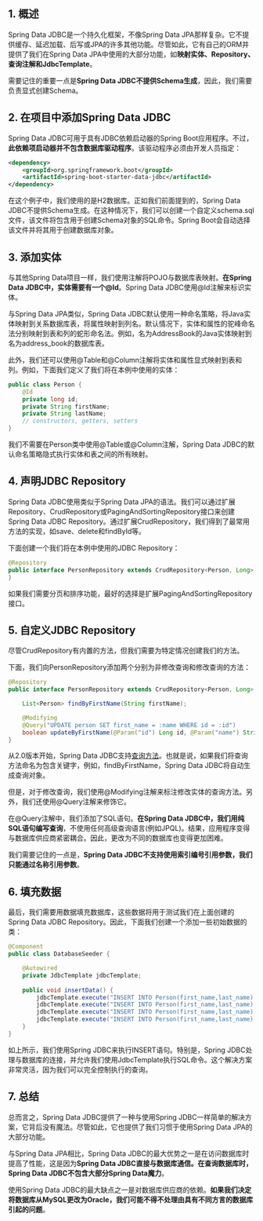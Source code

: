 ## 1. 概述

Spring Data JDBC是一个持久化框架，不像Spring Data JPA那样复杂。它不提供缓存、延迟加载、后写或JPA的许多其他功能。尽管如此，它有自己的ORM并提供了我们在Spring Data JPA中使用的大部分功能，如**映射实体、Repository、查询注解和JdbcTemplate**。

需要记住的重要一点是**Spring Data JDBC不提供Schema生成**，因此，我们需要负责显式创建Schema。

## 2. 在项目中添加Spring Data JDBC

Spring Data JDBC可用于具有JDBC依赖启动器的Spring Boot应用程序。不过，**此依赖项启动器并不包含数据库驱动程序**。该驱动程序必须由开发人员指定：

```xml
<dependency>
    <groupId>org.springframework.boot</groupId>
    <artifactId>spring-boot-starter-data-jdbc</artifactId>
</dependency>
```

在这个例子中，我们使用的是H2数据库。正如我们前面提到的，Spring Data JDBC不提供Schema生成。在这种情况下，我们可以创建一个自定义schema.sql文件，该文件将包含用于创建Schema对象的SQL命令。Spring Boot会自动选择该文件并将其用于创建数据库对象。

## 3. 添加实体

与其他Spring Data项目一样，我们使用注解将POJO与数据库表映射。**在Spring Data JDBC中，实体需要有一个@Id**。Spring Data JDBC使用@Id注解来标识实体。

与Spring Data JPA类似，Spring Data JDBC默认使用一种命名策略，将Java实体映射到关系数据库表，将属性映射到列名。默认情况下，实体和属性的驼峰命名法分别映射到表和列的蛇形命名法。例如，名为AddressBook的Java实体映射到名为address_book的数据库表。

此外，我们还可以使用@Table和@Column注解将实体和属性显式映射到表和列。例如，下面我们定义了我们将在本例中使用的实体：

```java
public class Person {
    @Id
    private long id;
    private String firstName;
    private String lastName;
    // constructors, getters, setters
}
```

我们不需要在Person类中使用@Table或@Column注解，Spring Data JDBC的默认命名策略隐式执行实体和表之间的所有映射。

## 4. 声明JDBC Repository

Spring Data JDBC使用类似于Spring Data JPA的语法。我们可以通过扩展Repository、CrudRepository或PagingAndSortingRepository接口来创建Spring Data JDBC Repository。通过扩展CrudRepository，我们得到了最常用方法的实现，如save、delete和findById等。

下面创建一个我们将在本例中使用的JDBC Repository：

```java
@Repository 
public interface PersonRepository extends CrudRepository<Person, Long> {
}
```

如果我们需要分页和排序功能，最好的选择是扩展PagingAndSortingRepository接口。

## 5. 自定义JDBC Repository

尽管CrudRepository有内置的方法，但我们需要为特定情况创建我们的方法。

下面，我们向PersonRepository添加两个分别为非修改查询和修改查询的方法：

```java
@Repository
public interface PersonRepository extends CrudRepository<Person, Long> {

    List<Person> findByFirstName(String firstName);

    @Modifying
    @Query("UPDATE person SET first_name = :name WHERE id = :id")
    boolean updateByFirstName(@Param("id") Long id, @Param("name") String name);
}
```

从2.0版本开始，Spring Data JDBC支持[查询方法](https://docs.spring.io/spring-data/jdbc/docs/current/reference/html/#jdbc.query-methods)。也就是说，如果我们将查询方法命名为包含关键字，例如，findByFirstName，Spring Data JDBC将自动生成查询对象。

但是，对于修改查询，我们使用@Modifying注解来标注修改实体的查询方法。另外，我们还使用@Query注解来修饰它。

在@Query注解中，我们添加了SQL语句。**在Spring Data JDBC中，我们用纯SQL语句编写查询**，不使用任何高级查询语言(例如JPQL)。结果，应用程序变得与数据库供应商紧密耦合。因此，更改为不同的数据库也变得更加困难。

我们需要记住的一点是，**Spring Data JDBC不支持使用索引编号引用参数，我们只能通过名称引用参数**。

## 6. 填充数据

最后，我们需要用数据填充数据库，这些数据将用于测试我们在上面创建的Spring Data JDBC Repository。因此，下面我们创建一个添加一些初始数据的类：

```java
@Component
public class DatabaseSeeder {

    @Autowired
    private JdbcTemplate jdbcTemplate;
    
    public void insertData() {
        jdbcTemplate.execute("INSERT INTO Person(first_name,last_name) VALUES('Victor', 'Hugo')");
        jdbcTemplate.execute("INSERT INTO Person(first_name,last_name) VALUES('Dante', 'Alighieri')");
        jdbcTemplate.execute("INSERT INTO Person(first_name,last_name) VALUES('Stefan', 'Zweig')");
        jdbcTemplate.execute("INSERT INTO Person(first_name,last_name) VALUES('Oscar', 'Wilde')");
    }
}
```

如上所示，我们使用Spring JDBC来执行INSERT语句。特别是，Spring JDBC处理与数据库的连接，并允许我们使用JdbcTemplate执行SQL命令。这个解决方案非常灵活，因为我们可以完全控制执行的查询。

## 7. 总结

总而言之，Spring Data JDBC提供了一种与使用Spring JDBC一样简单的解决方案，它背后没有魔法。尽管如此，它也提供了我们习惯于使用Spring Data JPA的大部分功能。

与Spring Data JPA相比，Spring Data JDBC的最大优势之一是在访问数据库时提高了性能，这是因为**Spring Data JDBC直接与数据库通信。在查询数据库时，Spring Data JDBC不包含大部分Spring Data魔力**。

使用Spring Data JDBC的最大缺点之一是对数据库供应商的依赖。**如果我们决定将数据库从MySQL更改为Oracle，我们可能不得不处理由具有不同方言的数据库引起的问题**。